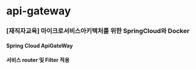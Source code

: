 # api-gateway

### [재직자교육] 마이크로서비스아키텍처를 위한 SpringCloud와 Docker

#### Spring Cloud ApiGateWay
#### 서비스 router 및 Filter 적용
